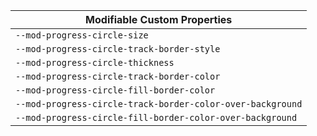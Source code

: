 | Modifiable Custom Properties |
| --- |
|`--mod-progress-circle-size`|
|`--mod-progress-circle-track-border-style`|
|`--mod-progress-circle-thickness`|
|`--mod-progress-circle-track-border-color`|
|`--mod-progress-circle-fill-border-color`|
|`--mod-progress-circle-track-border-color-over-background`|
|`--mod-progress-circle-fill-border-color-over-background`|